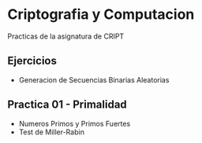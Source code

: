 Criptografia y Computacion
==========

Practicas de la asignatura de CRIPT

Ejercicios
--------------------
+ Generacion de Secuencias Binarias Aleatorias

Practica 01 - Primalidad
--------------------
+ Numeros Primos y Primos Fuertes
+ Test de Miller-Rabin
